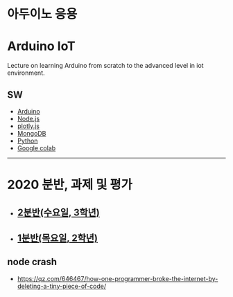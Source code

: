 # 아두이노 응용  
# Arduino IoT
Lecture on learning Arduino from scratch to the advanced level in iot environment.

## SW
- [Arduino](https://www.arduino.cc/)
- [Node.js](https://nodejs.org/ko/)
- [plotly.js](https://plot.ly/)
- [MongoDB](https://www.mongodb.com/download-center#community)
- [Python](https://www.anaconda.com)
- [Google colab](https://colab.research.google.com/)
---

# 2020 분반, 과제 및 평가

* ## [2분반(수요일, 3학년)](https://github.com/Redwoods/Arduino/blob/master/ar-iot/AA_class_2_Wed.md)
* ## [1분반(목요일, 2학년)](https://github.com/Redwoods/Arduino/blob/master/ar-iot/AA_class_1_Thu.md)

## node crash
* https://qz.com/646467/how-one-programmer-broke-the-internet-by-deleting-a-tiny-piece-of-code/

